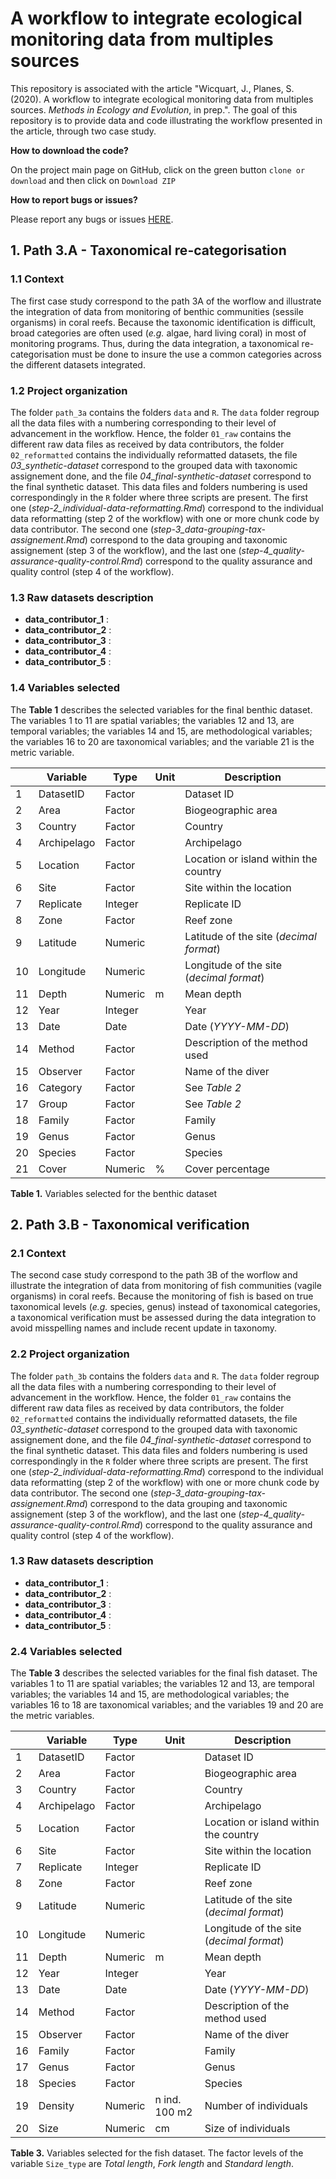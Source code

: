 # **A workflow to integrate ecological monitoring data from multiples sources**



This repository is associated with the article "Wicquart, J., Planes, S. (2020). A workflow to integrate ecological monitoring data from multiples sources. _Methods in Ecology and Evolution_, in prep.". The goal of this repository is to provide data and code illustrating the workflow presented in the article, through two case study.

**How to download the code?**

On the project main page on GitHub, click on the green button `clone or download` and then click on `Download ZIP`

**How to report bugs or issues?**

Please report any bugs or issues [HERE](https://github.com/JWicquart/monitoring_workflow/issues).


## 1. Path 3.A - Taxonomical re-categorisation



### 1.1 Context

The first case study correspond to the path 3A of the worflow and illustrate the integration of data from monitoring of benthic communities (sessile organisms) in coral reefs. Because the taxonomic identification is difficult, broad categories are often used (*e.g.* algae, hard living coral) in most of monitoring programs. Thus, during the data integration, a taxonomical re-categorisation must be done to insure the use a common categories across the different datasets integrated.

### 1.2 Project organization

The folder `path_3a` contains the folders `data` and `R`. The `data` folder regroup all the data files with a numbering corresponding to their level of advancement in the workflow. Hence, the folder `01_raw` contains the different raw data files as received by data contributors, the folder `02_reformatted` contains the individually reformatted datasets, the file *03_synthetic-dataset* correspond to the grouped data with taxonomic assignement done, and the file *04_final-synthetic-dataset* correspond to the final synthetic dataset. This data files and folders numbering is used correspondingly in the `R` folder where three scripts are present. The first one (*step-2_individual-data-reformatting.Rmd*) correspond to the individual data reformatting (step 2 of the workflow) with one or more chunk code by data contributor. The second one (*step-3_data-grouping-tax-assignement.Rmd*) correspond to the data grouping and taxonomic assignement (step 3 of the workflow), and the last one (*step-4_quality-assurance-quality-control.Rmd*) correspond to the quality assurance and quality control (step 4 of the workflow).


### 1.3 Raw datasets description

* **data_contributor_1** :
* **data_contributor_2** :
* **data_contributor_3** :
* **data_contributor_4** :
* **data_contributor_5** :

### 1.4 Variables selected



The **Table 1** describes the selected variables for the final benthic dataset. The variables 1 to 11 are spatial variables; the variables 12 and 13, are temporal variables; the variables 14 and 15, are methodological variables; the variables 16 to 20 are taxonomical variables; and the variable 21 is the metric variable.



|      | Variable    | Type    | Unit | Description                              |
| ---- | ----------- | ------- | ---- | ---------------------------------------- |
| 1    | DatasetID   | Factor  |      | Dataset ID                               |
| 2    | Area        | Factor  |      | Biogeographic area                       |
| 3    | Country     | Factor  |      | Country                                  |
| 4    | Archipelago | Factor  |      | Archipelago                              |
| 5    | Location    | Factor  |      | Location or island within the country    |
| 6    | Site        | Factor  |      | Site within the location                 |
| 7    | Replicate   | Integer |      | Replicate ID                             |
| 8    | Zone        | Factor  |      | Reef zone                                |
| 9    | Latitude    | Numeric |      | Latitude of the site (*decimal format*)  |
| 10   | Longitude   | Numeric |      | Longitude of the site (*decimal format*) |
| 11   | Depth       | Numeric | m    | Mean depth                               |
| 12   | Year        | Integer |      | Year                                     |
| 13   | Date        | Date    |      | Date (*YYYY-MM-DD*)                      |
| 14   | Method      | Factor  |      | Description of the method used           |
| 15   | Observer    | Factor  |      | Name of the diver                        |
| 16   | Category    | Factor  |      | See *Table 2*                            |
| 17   | Group       | Factor  |      | See *Table 2*                            |
| 18   | Family      | Factor  |      | Family                                   |
| 19   | Genus       | Factor  |      | Genus                                    |
| 20   | Species     | Factor  |      | Species                                  |
| 21   | Cover       | Numeric | %    | Cover percentage                         |



**Table 1.** Variables selected for the benthic dataset



 

## 2. Path 3.B - Taxonomical verification



### 2.1 Context

The second case study correspond to the path 3B of the worflow and illustrate the integration of data from monitoring of fish communities (vagile organisms) in coral reefs. Because the monitoring of fish is based on true taxonomical levels (*e.g.* species, genus) instead of taxonomical categories, a taxonomical verification must be assessed during the data integration to avoid misspelling names and include recent update in taxonomy.


### 2.2 Project organization

The folder `path_3b` contains the folders `data` and `R`. The `data` folder regroup all the data files with a numbering corresponding to their level of advancement in the workflow. Hence, the folder `01_raw` contains the different raw data files as received by data contributors, the folder `02_reformatted` contains the individually reformatted datasets, the file *03_synthetic-dataset* correspond to the grouped data with taxonomic assignement done, and the file *04_final-synthetic-dataset* correspond to the final synthetic dataset. This data files and folders numbering is used correspondingly in the `R` folder where three scripts are present. The first one (*step-2_individual-data-reformatting.Rmd*) correspond to the individual data reformatting (step 2 of the workflow) with one or more chunk code by data contributor. The second one (*step-3_data-grouping-tax-assignement.Rmd*) correspond to the data grouping and taxonomic assignement (step 3 of the workflow), and the last one (*step-4_quality-assurance-quality-control.Rmd*) correspond to the quality assurance and quality control (step 4 of the workflow).


### 1.3 Raw datasets description

* **data_contributor_1** :
* **data_contributor_2** :
* **data_contributor_3** :
* **data_contributor_4** :
* **data_contributor_5** :


### 2.4 Variables selected



The **Table 3** describes the selected variables for the final fish dataset. The variables 1 to 11 are spatial variables; the variables 12 and 13, are temporal variables; the variables 14 and 15, are methodological variables; the variables 16 to 18 are taxonomical variables; and the variables 19 and 20 are the metric variables.



|      | Variable    | Type    | Unit          | Description                              |
| ---- | ----------- | ------- | ------------- | ---------------------------------------- |
| 1    | DatasetID   | Factor  |               | Dataset ID                               |
| 2    | Area        | Factor  |               | Biogeographic area                       |
| 3    | Country     | Factor  |               | Country                                  |
| 4    | Archipelago | Factor  |               | Archipelago                              |
| 5    | Location    | Factor  |               | Location or island within the country    |
| 6    | Site        | Factor  |               | Site within the location                 |
| 7    | Replicate   | Integer |               | Replicate ID                             |
| 8    | Zone        | Factor  |               | Reef zone                                |
| 9    | Latitude    | Numeric |               | Latitude of the site (*decimal format*)  |
| 10   | Longitude   | Numeric |               | Longitude of the site (*decimal format*) |
| 11   | Depth       | Numeric | m             | Mean depth                               |
| 12   | Year        | Integer |               | Year                                     |
| 13   | Date        | Date    |               | Date (*YYYY-MM-DD*)                      |
| 14   | Method      | Factor  |               | Description of the method used           |
| 15   | Observer    | Factor  |               | Name of the diver                        |
| 16   | Family      | Factor  |               | Family                                   |
| 17   | Genus       | Factor  |               | Genus                                    |
| 18   | Species     | Factor  |               | Species                                  |
| 19   | Density     | Numeric | n ind. 100 m2 | Number of individuals                    |
| 20   | Size        | Numeric | cm            | Size of individuals                      |



**Table 3.** Variables selected for the fish dataset. The factor levels of the variable `Size_type` are *Total length*, *Fork length* and *Standard length*.